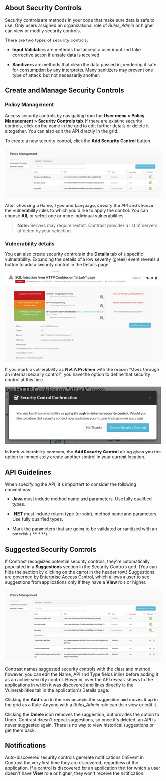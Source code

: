 <!--
title: "Security Controls"
description: "Overview of security controls within Contrast rules"
tags: "Admin policy TeamServer application security controls"
-->


## About Security Controls

Security controls are methods in your code that make sure data is safe to use. Only users assigned an organizational role of *Rules_Admin* or higher can view or modify security controls.

There are two types of security controls:

* **Input Validators** are methods that accept a user input and take corrective action if unsafe data is received.

* **Sanitizers** are methods that clean the data passed in, rendering it safe for consumption by any interpreter. Many sanitizers may prevent one type of attack, but not necessarily another.


## Create and Manage Security Controls

### Policy Management

Access security controls by navigating from the **User menu > Policy Management > Security Controls tab**. If there are existing security controls, click on the name in the grid to edit further details or delete it altogether. You can also edit the API directly in the grid.

To create a new security control, click the **Add Security Control** button.  

<a href="assets/images/SecurityControlGrid.png" rel="lightbox" title="Security Controls"><img class="thumbnail" src="assets/images/SecurityControlGrid.png"/></a>

After choosing a Name, Type and Language, specify the API and choose the vulnerability rules to which you'd like to apply the control. You can choose **All**, or select one or more individual vulnerabilities.

>**Note:** Servers may require restart. Contrast provides a list of servers affected by your selection.

### Vulnerability details

You can also create security controls in the **Details** tab of a specific vulnerability. Expanding the details of a low severity (green) event reveals a button to add a security control in the Details page.

<a href="assets/images/SecurityControlVulnEventDetail.png" rel="lightbox" title="Creating A Security Control From Vulnerability Event Details"><img class="thumbnail" src="assets/images/SecurityControlVulnEventDetail.png"/></a>

If you mark a vulnerability as **Not A Problem** with the reason "Goes through an internal security control", you have the option to define that security control at this time. 

<a href="assets/images/SecurityControlOptionDialog.png" rel="lightbox" title="Option To Create A Security Control Within The Context Of Status Marking"><img class="thumbnail" src="assets/images/SecurityControlOptionDialog.png"/></a>

In both vulnerability contexts, the **Add Security Control** dialog gives you the option to immediately create another control in your current location.

## API Guidelines

When specifying the API, it's important to consider the following conventions:

* **Java** must include method name and parameters. Use fully qualified types.

* **.NET** must include return type (or void), method name and parameters. Use fully qualified types.

<!-- * **Node** ... -->

* Mark the parameters that are going to be validated or sanitized with an asterisk ( ** * **).


## Suggested Security Controls

If Contrast recognizes potential security controls, they're automatically populated in a **Suggestions** section in the Security Controls grid. (You can hide the section by clicking on the carrot in the header row.) Suggestions are governed by [Enterprise Access Control](admin-manageorgs.html#access), which allows a user to see suggestions from applications only if they have a **View** role or higher.

<a href="assets/images/SecurityControlSuggestions.png" rel="lightbox" title="Suggested Security Controls"><img class="thumbnail" src="assets/images/SecurityControlSuggestions.png"/></a>

Contrast names suggested security controls with the class and method; however, you can edit the Name, API and Type fields inline before adding it as an active security control. Hovering over the API reveals shows to the applications in which it was discovered and links directly to the Vulnerabilities tab in the application's Details page. 

Clicking the **Add** icon in the row accepts the suggestion and moves it up in the grid as a Rule. Anyone with a *Rules_Admin* role can then view or edit it. 

Clicking the **Delete** icon removes the suggestion, but provides the option to Undo. Contrast doesn't repeat suggestions, so once it's deleted, an API is never suggested again. There is no way to view historical suggestions or get them back.

## Notifications

Auto-discovered security controls generate notifications OnEvent in Contrast the very first time they are discovered, regardless of the application. If a control is discovered for an application that for which a user doesn't have **View** role or higher, they won't receive the notification.



